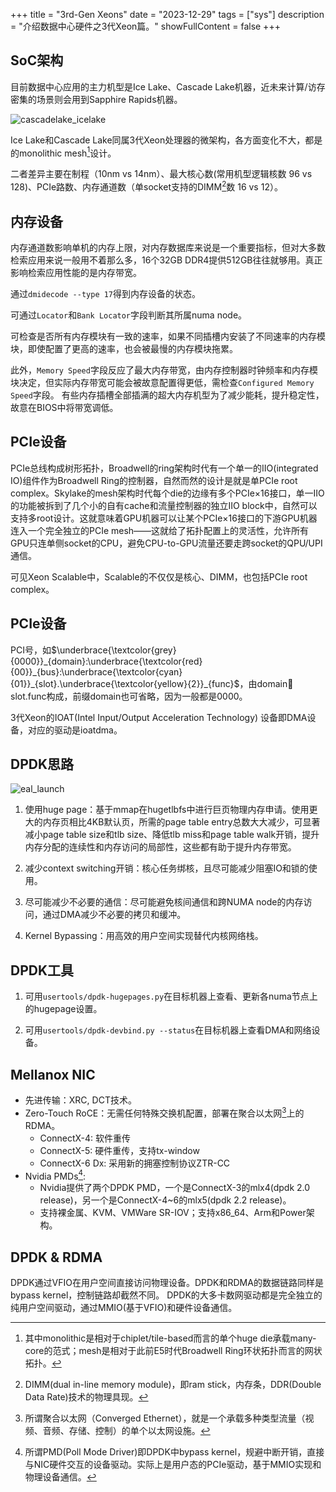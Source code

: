 +++
title = "3rd-Gen Xeons"
date = "2023-12-29"
tags = ["sys"]
description = "介绍数据中心硬件之3代Xeon篇。"
showFullContent = false
+++

## SoC架构
目前数据中心应用的主力机型是Ice Lake、Cascade Lake机器，近未来计算/访存密集的场景则会用到Sapphire Rapids机器。

![cascadelake_icelake](https://cmbbq.github.io/img/cascadelake_icelake.png)

Ice Lake和Cascade Lake同属3代Xeon处理器的微架构，各方面变化不大，都是的monolithic mesh[^1]设计。

二者差异主要在制程（10nm vs 14nm）、最大核心数(常用机型逻辑核数 96 vs 128)、PCIe路数、内存通道数（单socket支持的DIMM[^2]数 16 vs 12）。

## 内存设备
内存通道数影响单机的内存上限，对内存数据库来说是一个重要指标，但对大多数检索应用来说一般用不着那么多，16个32GB DDR4提供512GB往往就够用。真正影响检索应用性能的是内存带宽。

通过```dmidecode --type 17```得到内存设备的状态。

可通过```Locator```和```Bank Locator```字段判断其所属numa node。

可检查是否所有内存模块有一致的速率，如果不同插槽内安装了不同速率的内存模块，即使配置了更高的速率，也会被最慢的内存模块拖累。

此外，```Memory Speed```字段反应了最大内存带宽，由内存控制器时钟频率和内存模块决定，但实际内存带宽可能会被故意配置得更低，需检查```Configured Memory Speed```字段。 有些内存插槽全部插满的超大内存机型为了减少能耗，提升稳定性，故意在BIOS中将带宽调低。


## PCIe设备
PCIe总线构成树形拓扑，Broadwell的ring架构时代有一个单一的IIO(integrated IO)组件作为Broadwell Ring的控制器，自然而然的设计是就是单PCIe root complex。Skylake的mesh架构时代每个die的边缘有多个PCIe$\times16$接口，单一IIO的功能被拆到了几个小的自有cache和流量控制器的独立IIO block中，自然可以支持多root设计。这就意味着GPU机器可以让某个PCIe$\times16$接口的下游GPU机器连入一个完全独立的PCIe mesh——这就给了拓扑配置上的灵活性，允许所有GPU只连单侧socket的CPU，避免CPU-to-GPU流量还要走跨socket的QPU/UPI通信。

可见Xeon Scalable中，Scalable的不仅仅是核心、DIMM，也包括PCIe root complex。

## PCIe设备
PCI号，如$\underbrace{\textcolor{grey}{0000}}_{domain}:\underbrace{\textcolor{red}{00}}_{bus}:\underbrace{\textcolor{cyan}{01}}_{slot}.\underbrace{\textcolor{yellow}{2}}_{func}$，由domain:bus:slot.func构成，前缀domain也可省略，因为一般都是0000。

3代Xeon的IOAT(Intel Input/Output Acceleration Technology) 设备即DMA设备，对应的驱动是ioatdma。

## DPDK思路
![eal_launch](https://cmbbq.github.io/img/eal_launch.svg)

1. 使用huge page：基于mmap在hugetlbfs中进行巨页物理内存申请。使用更大的内存页相比4KB默认页，所需的page table entry总数大大减少，可显著减小page table size和tlb size、降低tlb miss和page table walk开销，提升内存分配的连续性和内存访问的局部性，这些都有助于提升内存带宽。

2. 减少context switching开销：核心任务绑核，且尽可能减少阻塞IO和锁的使用。

3. 尽可能减少不必要的通信：尽可能避免核间通信和跨NUMA node的内存访问，通过DMA减少不必要的拷贝和缓冲。

3. Kernel Bypassing：用高效的用户空间实现替代内核网络栈。

## DPDK工具
1. 可用```usertools/dpdk-hugepages.py```在目标机器上查看、更新各numa节点上的hugepage设置。

2. 可用```usertools/dpdk-devbind.py --status```在目标机器上查看DMA和网络设备。

## Mellanox NIC
- 先进传输：XRC, DCT技术。
- Zero-Touch RoCE：无需任何特殊交换机配置，部署在聚合以太网[^3]上的RDMA。
    - ConnectX-4: 软件重传 
    - ConnectX-5: 硬件重传，支持tx-window
    - ConnectX-6 Dx: 采用新的拥塞控制协议ZTR-CC
- Nvidia PMDs[^4]: 
    - Nvidia提供了两个DPDK PMD，一个是ConnectX-3的mlx4(dpdk 2.0 release)，另一个是ConnectX-4~6的mlx5(dpdk 2.2 release)。
    - 支持裸金属、KVM、VMWare SR-IOV；支持x86_64、Arm和Power架构。

## DPDK & RDMA
DPDK通过VFIO在用户空间直接访问物理设备。DPDK和RDMA的数据链路同样是bypass kernel，控制链路却截然不同。
DPDK的大多卡数网驱动都是完全独立的纯用户空间驱动，通过MMIO(基于VFIO)和硬件设备通信。

[^1]: 其中monolithic是相对于chiplet/tile-based而言的单个huge die承载many-core的范式；mesh是相对于此前E5时代Broadwell Ring环状拓扑而言的网状拓扑。
[^2]: DIMM(dual in-line memory module)，即ram stick，内存条，DDR(Double Data Rate)技术的物理具现。
[^3]: 所谓聚合以太网（Converged Ethernet），就是一个承载多种类型流量（视频、音频、存储、控制）的单个以太网设施。
[^4]: 所谓PMD(Poll Mode Driver)即DPDK中bypass kernel，规避中断开销，直接与NIC硬件交互的设备驱动。实际上是用户态的PCIe驱动，基于MMIO实现和物理设备通信。
